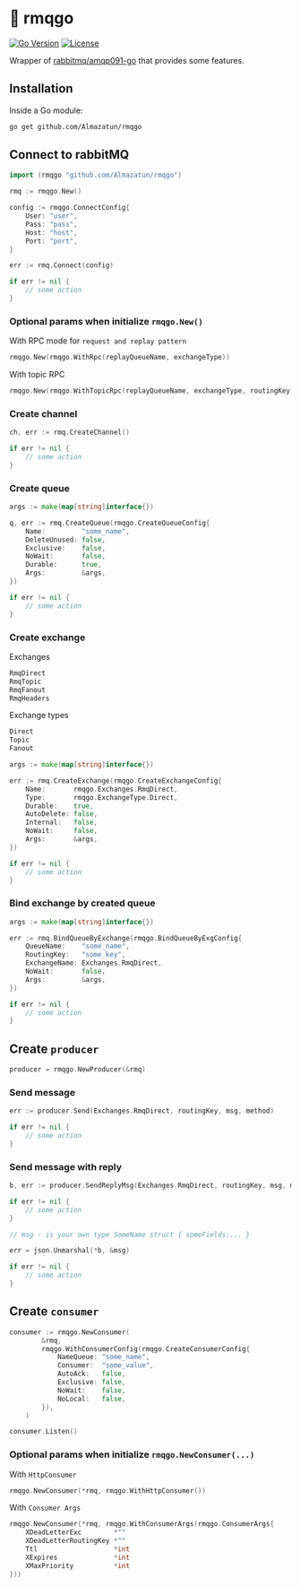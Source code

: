 # 🐰 rmqgo

[![Go Version](https://img.shields.io/badge/go-1.22+-00ADD8?style=flat-square&logo=go)](https://golang.org/)
[![License](https://img.shields.io/badge/license-MIT-0969da?style=flat-square&logo=opensource)](https://opensource.org/licenses/MIT)

Wrapper of [rabbitmq/amqp091-go](https://github.com/rabbitmq/amqp091-go) that provides some features.

## Installation

Inside a Go module:

```bash
go get github.com/Almazatun/rmqgo
```

## Connect to rabbitMQ

```go
import (rmqgo "github.com/Almazatun/rmqgo")

rmq := rmqgo.New()

config := rmqgo.ConnectConfig{
	User: "user",
	Pass: "pass",
	Host: "host",
	Port: "port",
}

err := rmq.Connect(config)

if err != nil {
	// some action
}
```

### Optional params when initialize `rmqgo.New()`

With RPC mode for `request and replay pattern`

```go
rmqgo.New(rmqgo.WithRpc(replayQueueName, exchangeType))
```

With topic RPC

```go
rmqgo.New(rmqgo.WithTopicRpc(replayQueueName, exchangeType, routingKey))
```

### Create channel

```go
ch, err := rmq.CreateChannel()

if err != nil {
	// some action
}
```

### Create queue

```go
args := make(map[string]interface{})

q, err := rmq.CreateQueue(rmqgo.CreateQueueConfig{
	Name:         "some_name",
	DeleteUnused: false,
	Exclusive:    false,
	NoWait:       false,
	Durable:      true,
	Args:         &args,
})

if err != nil {
	// some action
}

```

### Create exchange

Exchanges

```bash
RmqDirect
RmqTopic
RmqFanout
RmqHeaders
```

Exchange types

```bash
Direct
Topic
Fanout
```

```go
args := make(map[string]interface{})

err := rmq.CreateExchange(rmqgo.CreateExchangeConfig{
	Name:       rmqgo.Exchanges.RmqDirect,
	Type:       rmqgo.ExchangeType.Direct,
	Durable:    true,
	AutoDelete: false,
	Internal:   false,
	NoWait:     false,
	Args:       &args,
})

if err != nil {
	// some action
}
```

### Bind exchange by created queue

```go
args := make(map[string]interface{})

err := rmq.BindQueueByExchange(rmqgo.BindQueueByExgConfig{
	QueueName:    "some_name",
	RoutingKey:   "some_key",
	ExchangeName: Exchanges.RmqDirect,
	NoWait:       false,
	Args:         &args,
})

if err != nil {
	// some action
}
```

## Create `producer`

```go
producer = rmqgo.NewProducer(&rmq)
```

### Send message

```go
err := producer.Send(Exchanges.RmqDirect, routingKey, msg, method)

if err != nil {
	// some action
}

```

### Send message with reply

```go
b, err := producer.SendReplyMsg(Exchanges.RmqDirect, routingKey, msg, method)

if err != nil {
	// some action
}

// msg - is your own type SomeName struct { someFields:... }

err = json.Unmarshal(*b, &msg)

if err != nil {
	// some action
}

```

## Create `consumer`

```go
consumer := rmqgo.NewConsumer(
		&rmq,
		rmqgo.WithConsumerConfig(rmqgo.CreateConsumerConfig{
			NameQueue: "some_name",
			Consumer:  "some_value",
			AutoAck:   false,
			Exclusive: false,
			NoWait:    false,
			NoLocal:   false,
		}),
	)

consumer.Listen()
```

### Optional params when initialize `rmqgo.NewConsumer(...)`

With `HttpConsumer`

```go
rmqgo.NewConsumer(*rmq, rmqgo.WithHttpConsumer())
```

With `Consumer Args`

```go
rmqgo.NewConsumer(*rmq, rmqgo.WithConsumerArgs(rmqgo.ConsumerArgs{
	XDeadLetterExc        *""
	XDeadLetterRoutingKey *""
	Ttl                   *int
	XExpires              *int
	XMaxPriority          *int
}))
```
